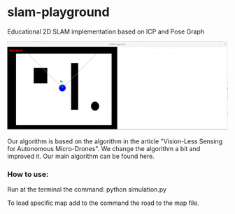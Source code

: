 # slam-playground
Educational 2D SLAM implementation based on ICP and Pose Graph

![slamgui](https://github.com/Kolkir/slam-playground/blob/main/assets/slam.gif)

Our algorithm is based on the algorithm in the article "Vision-Less Sensing for Autonomous Micro-Drones".
We change the algorithm a bit and improved it.
Our main algorithm can be found here.

### How to use:

Run at the terminal the command: python simulation.py

To load specific map add to the command the road to the map file.
